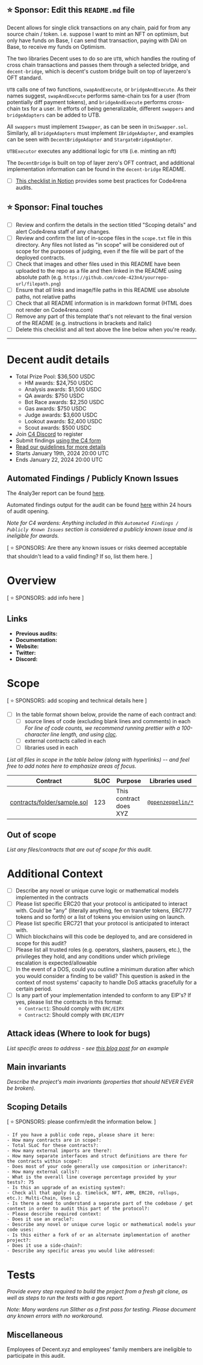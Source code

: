 ## ⭐️ Sponsor: Edit this `README.md` file

Decent allows for single click transactions on any chain, paid for from any source chain / token.
i.e. suppose I want to mint an NFT on optimism, but only have funds on Base, I can send that transaction, paying with DAI on Base, to receive my funds on Optimism.

The two libraries Decent uses to do so are `UTB`, which handles the routing of cross chain transactions and passes them through a selected bridge, and `decent-bridge`, which is decent's custom bridge built on top of layerzero's OFT standard.

`UTB` calls one of two functions, `swapAndExecute`, or `bridgeAndExecute`. As their names suggest, `swapAndExecute` performs same-chain txs for a user (from potentially diff payment tokens), and `bridgeAndExecute` performs cross-chain txs for a user.
In efforts of being generalizable, different `swappers` and `bridgeAdapters` can be added to UTB.

All `swappers` must implement `ISwapper`, as can be seen in `UniSwapper.sol`. Similarly, all `bridgeAdapters` must implement `IBridgeAdapter`, and examples can be seen with `DecentBridgeAdapter` and `StargateBridgeAdapter`.

`UTBExecutor` executes any additional logic for `UTB` (i.e. minting an nft)

The `DecentBridge` is built on top of layer zero's OFT contract, and additional implementation information can be found in the `decent-bridge` README.

- [ ] [This checklist in Notion](https://code4rena.notion.site/Key-info-for-Code4rena-sponsors-f60764c4c4574bbf8e7a6dbd72cc49b4#0cafa01e6201462e9f78677a39e09746) provides some best practices for Code4rena audits.

## ⭐️ Sponsor: Final touches

- [ ] Review and confirm the details in the section titled "Scoping details" and alert Code4rena staff of any changes.
- [ ] Review and confirm the list of in-scope files in the `scope.txt` file in this directory. Any files not listed as "in scope" will be considered out of scope for the purposes of judging, even if the file will be part of the deployed contracts.
- [ ] Check that images and other files used in this README have been uploaded to the repo as a file and then linked in the README using absolute path (e.g. `https://github.com/code-423n4/yourrepo-url/filepath.png`)
- [ ] Ensure that _all_ links and image/file paths in this README use absolute paths, not relative paths
- [ ] Check that all README information is in markdown format (HTML does not render on Code4rena.com)
- [ ] Remove any part of this template that's not relevant to the final version of the README (e.g. instructions in brackets and italic)
- [ ] Delete this checklist and all text above the line below when you're ready.

---

# Decent audit details

- Total Prize Pool: $36,500 USDC
  - HM awards: $24,750 USDC
  - Analysis awards: $1,500 USDC
  - QA awards: $750 USDC
  - Bot Race awards: $2,250 USDC
  - Gas awards: $750 USDC
  - Judge awards: $3,600 USDC
  - Lookout awards: $2,400 USDC
  - Scout awards: $500 USDC
- Join [C4 Discord](https://discord.gg/code4rena) to register
- Submit findings [using the C4 form](https://code4rena.com/contests/2024-01-decent/submit)
- [Read our guidelines for more details](https://docs.code4rena.com/roles/wardens)
- Starts January 19th, 2024 20:00 UTC
- Ends January 22, 2024 20:00 UTC

## Automated Findings / Publicly Known Issues

The 4naly3er report can be found [here](https://github.com/code-423n4/2024-01-decent/blob/main/4naly3er-report.md).

Automated findings output for the audit can be found [here](https://github.com/code-423n4/2024-01-decent/blob/main/bot-report.md) within 24 hours of audit opening.

_Note for C4 wardens: Anything included in this `Automated Findings / Publicly Known Issues` section is considered a publicly known issue and is ineligible for awards._

[ ⭐️ SPONSORS: Are there any known issues or risks deemed acceptable that shouldn't lead to a valid finding? If so, list them here. ]

# Overview

[ ⭐️ SPONSORS: add info here ]

## Links

- **Previous audits:**
- **Documentation:**
- **Website:**
- **Twitter:**
- **Discord:**

# Scope

[ ⭐️ SPONSORS: add scoping and technical details here ]

- [ ] In the table format shown below, provide the name of each contract and:
  - [ ] source lines of code (excluding blank lines and comments) in each _For line of code counts, we recommend running prettier with a 100-character line length, and using [cloc](https://github.com/AlDanial/cloc)._
  - [ ] external contracts called in each
  - [ ] libraries used in each

_List all files in scope in the table below (along with hyperlinks) -- and feel free to add notes here to emphasize areas of focus._

| Contract                                                                                                | SLOC | Purpose                | Libraries used                                           |
| ------------------------------------------------------------------------------------------------------- | ---- | ---------------------- | -------------------------------------------------------- |
| [contracts/folder/sample.sol](https://github.com/code-423n4/repo-name/blob/contracts/folder/sample.sol) | 123  | This contract does XYZ | [`@openzeppelin/*`](https://openzeppelin.com/contracts/) |

## Out of scope

_List any files/contracts that are out of scope for this audit._

# Additional Context

- [ ] Describe any novel or unique curve logic or mathematical models implemented in the contracts
- [ ] Please list specific ERC20 that your protocol is anticipated to interact with. Could be "any" (literally anything, fee on transfer tokens, ERC777 tokens and so forth) or a list of tokens you envision using on launch.
- [ ] Please list specific ERC721 that your protocol is anticipated to interact with.
- [ ] Which blockchains will this code be deployed to, and are considered in scope for this audit?
- [ ] Please list all trusted roles (e.g. operators, slashers, pausers, etc.), the privileges they hold, and any conditions under which privilege escalation is expected/allowable
- [ ] In the event of a DOS, could you outline a minimum duration after which you would consider a finding to be valid? This question is asked in the context of most systems' capacity to handle DoS attacks gracefully for a certain period.
- [ ] Is any part of your implementation intended to conform to any EIP's? If yes, please list the contracts in this format:
  - `Contract1`: Should comply with `ERC/EIPX`
  - `Contract2`: Should comply with `ERC/EIPY`

## Attack ideas (Where to look for bugs)

_List specific areas to address - see [this blog post](https://medium.com/code4rena/the-security-council-elections-within-the-arbitrum-dao-a-comprehensive-guide-aa6d001aae60#9adb) for an example_

## Main invariants

_Describe the project's main invariants (properties that should NEVER EVER be broken)._

## Scoping Details

[ ⭐️ SPONSORS: please confirm/edit the information below. ]

```
- If you have a public code repo, please share it here:
- How many contracts are in scope?:
- Total SLoC for these contracts?:
- How many external imports are there?:
- How many separate interfaces and struct definitions are there for the contracts within scope?:
- Does most of your code generally use composition or inheritance?:
- How many external calls?:
- What is the overall line coverage percentage provided by your tests?: 75
- Is this an upgrade of an existing system?:
- Check all that apply (e.g. timelock, NFT, AMM, ERC20, rollups, etc.): Multi-Chain, Uses L2
- Is there a need to understand a separate part of the codebase / get context in order to audit this part of the protocol?:
- Please describe required context:
- Does it use an oracle?:
- Describe any novel or unique curve logic or mathematical models your code uses:
- Is this either a fork of or an alternate implementation of another project?:
- Does it use a side-chain?:
- Describe any specific areas you would like addressed:
```

# Tests

_Provide every step required to build the project from a fresh git clone, as well as steps to run the tests with a gas report._

_Note: Many wardens run Slither as a first pass for testing. Please document any known errors with no workaround._

## Miscellaneous

Employees of Decent.xyz and employees' family members are ineligible to participate in this audit.
